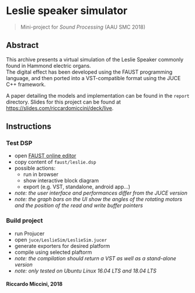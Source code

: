 # Leslie speaker simulator
> Mini-project for *Sound Processing* (AAU SMC 2018)


## Abstract
This archive presents a virtual simulation of the Leslie Speaker commonly found in Hammond electric organs.   
The digital effect has been developed using the FAUST programming language, and then ported into a VST-compatible format using the JUCE C++ framework.

A paper detailing the models and implementation can be found in the `report` directory.
Slides for this project can be found at https://slides.com/riccardomiccini/deck/live.


## Instructions
### Test DSP
- open [FAUST online editor](https://faust.grame.fr/tools/editor/index.html)
- copy content of `faust/leslie.dsp`
- possible actions: 
  - run in browser
  - show interactive block diagram
  - export (e.g. VST, standalone, android app...)
- *note: the user interface and performances differ from the JUCE version*
- *note: the graph bars on the UI show the angles of the rotating motors and the position of the read and write buffer pointers*
### Build project
- run Projucer
- open `juce/LeslieSim/LeslieSim.jucer`
- generate exporters for desired platform
- compile using selected plaftorm
- *note: the compilation should return a VST as well as a stand-alone version*
- *note: only tested on Ubuntu Linux 16.04 LTS and 18.04 LTS*


#### Riccardo Miccini, 2018